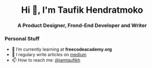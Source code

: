 <h1 align="center">Hi 👋, I'm Taufik Hendratmoko</h1>
<h3 align="center">A Product Designer, Frond-End Developer and Writer</h3>

### Personal Stuff
- 🔭 I’m currently learning at <b>freecodeacademy.org</b>
- 📝 I regulary write articles on [medium](https://medium.com/@iamtaufikh)
- 📫 How to reach me: [@iamtaufikh](https://twitter.com/iamtaufikh)
